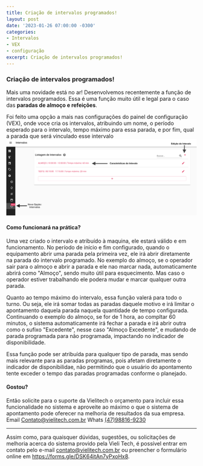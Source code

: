 ```yaml
---
title: Criação de intervalos programados! 
layout: post
date: '2023-01-26 07:00:00 -0300'
categories:
- Intervalos
- VEX
- configuração
excerpt: Criação de intervalos programados!
---
```


### Criação de intervalos programados!

Mais uma novidade está no ar! Desenvolvemos recentemente a função de intervalos programados. Essa é uma função muito útil e legal para o caso das **paradas de almoço e refeições**.

Foi feito uma opção a mais nas configurações do painel de configuração (VEX), onde voce cria os intervalos, atribuindo um nome, o período esperado para o intervalo, tempo máximo para essa parada, e por fim, qual a parada que será vinculado esse intervalo
![intevalos](/assets/Intervalos.png "Configurações de intevalos")

#### Como funcionará na prática?

Uma vez criado o intervalo e atribuído à maquina, ele estará válido e em funcionamento. No período de início e fim configurado, quando o equipamento abrir uma parada pela primeira vez, ele irá abrir diretamente na parada do intervalo programado. No exemplo do almoço, se o operador sair para o almoço e abrir a parada e ele nao marcar nada, automaticamente abrirá como "Almoço", sendo muito útil para esquecimento. Mas caso o operador estiver trabalhando ele podera mudar e marcar qualquer outra parada.

Quanto ao tempo máximo do intervalo, essa função valerá para todo o turno. Ou seja, ele irá somar todas as paradas daquele motivo e irá limitar o apontamento daquela parada naquela quantidade de tempo configurada. Continuando o exemplo do almoço, se for de 1 hora, ao compltar 60 minutos, o sistema automaticamente irá fechar a parada e irá abrir outra como o sufixo "Excedente", nesse caso "Almoço Excedente", e mudando de parada programada para não programada, impactando no indicador de disponibilidade.

Essa função pode ser atribuída para qualquer tipo de parada, mas sendo mais relevante para as paradas programas, pois afetam diretamente o indicador de disponibilidae, não permitindo que o usuário do apontamento tente exceder o tempo das paradas programadas conforme o planejado.

#### Gostou?

Então solicite para o suporte da Vielitech o orçamento para incluir essa funcionalidade no sistema e aproveite ao máximo o que o sistema de apontamento pode oferecer na melhoria de resultados da sua empresa.
Email [Contato@vielitech.com.br](mailto:Contato@vielitech.com.br)
Whats [(47)98816-9230](https://wa.me/47988169230)

---
Assim como, para quaisquer dúvidas, sugestões, ou solicitações de melhoria acerca do sistema provido pela Vieli Tech, é possível entrar em contato pelo e-mail contato@vielitech.com.br ou preencher o formulário online em https://forms.gle/DSK64itAn7yPxoHx8.